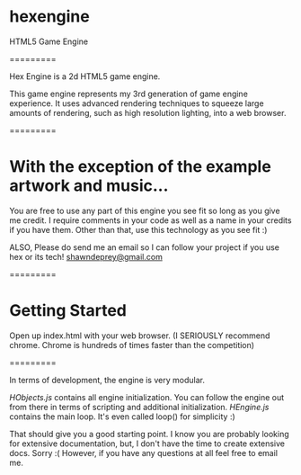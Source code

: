hexengine
=========

HTML5 Game Engine

=========

Hex Engine is a 2d HTML5 game engine.

This game engine represents my 3rd generation of game engine experience. It uses advanced rendering techniques
to squeeze large amounts of rendering, such as high resolution lighting, into a web browser.

=========

With the exception of the example artwork and music...
=========

You are free to use any part of this engine you see fit so long as you give me credit. I require comments in your code
as well as a name in your credits if you have them. Other than that, use this technology as you see fit :)

ALSO, Please do send me an email so I can follow your project if you use hex or its tech! shawndeprey@gmail.com

=========

Getting Started
=========

Open up index.html with your web browser. (I SERIOUSLY recommend chrome. Chrome is hundreds of times faster than the competition)

=========

In terms of development, the engine is very modular.

*HObjects.js* contains all engine initialization. You can follow the engine out from there in terms of scripting and additional initialization.
*HEngine.js* contains the main loop. It's even called loop() for simplicity :)

That should give you a good starting point. I know you are probably looking for extensive documentation, but, I don't have the time to create extensive docs. Sorry :(
However, if you have any questions at all feel free to email me.
